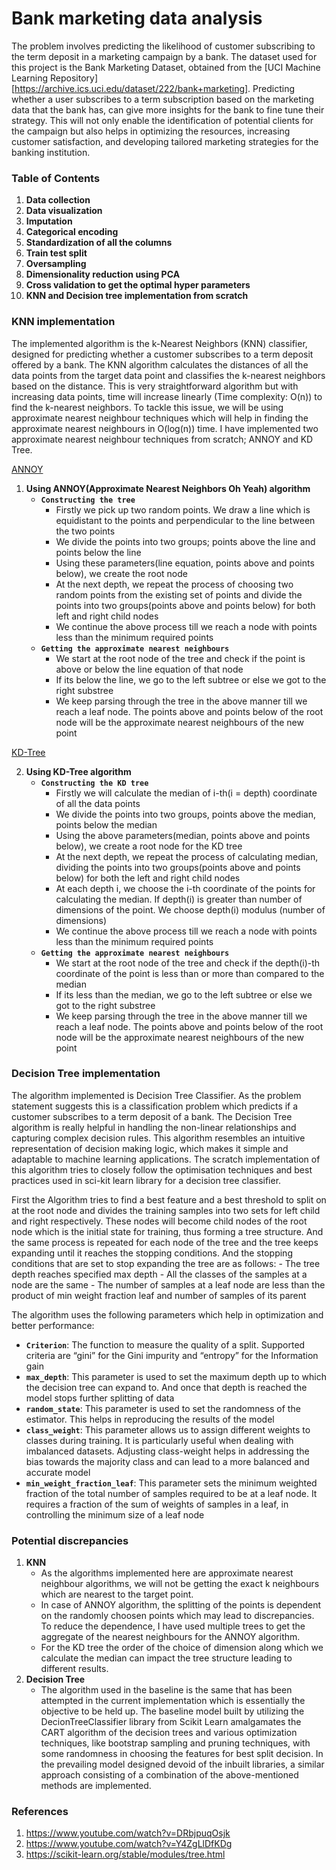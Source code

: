 # Bank marketing data analysis

The problem involves predicting the likelihood of customer subscribing to the term deposit in a marketing campaign by a bank. The dataset used for this project is the Bank Marketing Dataset, obtained from the [UCI Machine Learning Repository][https://archive.ics.uci.edu/dataset/222/bank+marketing]. Predicting whether a user subscribes to a term subscription based on the marketing data that the bank has, can give more insights for the bank to fine tune their strategy. This will not only enable the identification of potential clients for the campaign but also helps in optimizing the resources, increasing customer satisfaction, and developing tailored marketing strategies for the banking institution.

### Table of Contents

1. **Data collection**
2. **Data visualization**
3. **Imputation**
4. **Categorical encoding**
5. **Standardization of all the columns**
6. **Train test split**
7. **Oversampling**
8. **Dimensionality reduction using PCA**
9. **Cross validation to get the optimal hyper parameters**
10. **KNN and Decision tree implementation from scratch**


### KNN implementation

The implemented algorithm is the k-Nearest Neighbors (KNN) classifier, designed for predicting whether a customer subscribes to a term deposit offered by a bank. The KNN algorithm calculates the distances of all the data points from the target data point and classifies the k-nearest neighbors based on the distance. This is very straightforward algorithm but with increasing data points, time will increase linearly (Time complexity: O(n)) to find the k-nearest neighbors. To tackle this issue, we will be using approximate nearest neighbour techniques which will help in finding the approximate nearest neighbours in O(log(n)) time. I have implemented two approximate nearest neighbour techniques from scratch; ANNOY and KD Tree.

[ANNOY](images/annoy.png)

1. **Using ANNOY(Approximate Nearest Neighbors Oh Yeah) algorithm**
	- **`Constructing the tree`**
		- Firstly we pick up two random points. We draw a line which is equidistant to the points and perpendicular to the line between the two points
		- We divide the points into two groups; points above the line and points below the line
		- Using these parameters(line equation, points above and points below), we create the root node
		- At the next depth, we repeat the process of choosing two random points from the existing set of points and divide the points into two groups(points above and points below) for both left and right child nodes
		- We continue the above process till we reach a node with points less than the minimum required points
	- **`Getting the approximate nearest neighbours`**
		- We start at the root node of the tree and check if the point is above or below the line equation of that node
		- If its below the line, we go to the left subtree or else we got to the right substree
		- We keep parsing through the tree in the above manner till we reach a leaf node. The points above and points below of the root node will be the approximate nearest neighbours of the new point

[KD-Tree](images/kd_tree.webp)

2. **Using KD-Tree algorithm**
	- **`Constructing the KD tree`**
		- Firstly we will calculate the median of i-th(i = depth) coordinate of all the data points
		- We divide the points into two groups, points above the median, points below the median
		- Using the above parameters(median, points above and points below), we create a root node for the KD tree
		- At the next depth, we repeat the process of calculating median, dividing the points into two groups(points above and points below) for both the left and right child nodes
		- At each depth i, we choose the i-th coordinate of the points for calculating the median. If depth(i) is greater than number of dimensions of the point. We choose depth(i) modulus (number of dimensions)
		- We continue the above process till we reach a node with points less than the minimum required points
	- **`Getting the approximate nearest neighbours`**
		- We start at the root node of the tree and check if the depth(i)-th coordinate of the point is less than or more than compared to the median
		- If its less than the median, we go to the left subtree or else we got to the right substree
		- We keep parsing through the tree in the above manner till we reach a leaf node. The points above and points below of the root node will be the approximate nearest neighbours of the new point

### Decision Tree implementation

The algorithm implemented is Decision Tree Classifier. As the problem statement suggests this is a classification problem which predicts if a customer subscribes to a term deposit of a bank. The Decision Tree algorithm is really helpful in handling the non-linear relationships and capturing complex decision rules. This algorithm resembles an intuitive representation of decision making logic, which makes it simple and adaptable to machine learning applications. The scratch implementation of this algorithm tries to closely follow the optimisation techniques and best practices used in sci-kit learn library for a decision tree classifier.

First the Algorithm tries to find a best feature and a best threshold to split on at the root node and divides the training samples into two sets for left child and right respectively. These nodes will become child nodes of the root node which is the initial state for training, thus forming a tree structure. And the same process is repeated for each node of the tree and the tree keeps expanding until it reaches the stopping conditions. And the stopping conditions that are set to stop expanding the tree are as follows:
	- The tree depth reaches specified max depth
	- All the classes of the samples at a node are the same
	- The number of samples at a leaf node are less than the product of min weight fraction leaf and number of samples of its parent

The algorithm uses the following parameters which help in optimization and better performance:
- **`Criterion`**: The function to measure the quality of a split. Supported criteria are “gini” for the Gini impurity and “entropy” for the Information gain
- **`max_depth`**: This parameter is used to set the maximum depth up to which the decision tree can expand to. And once that depth is reached the model stops further splitting of data
- **`random_state`**: This parameter is used to set the randomness of the estimator. This helps in reproducing the results of the model
- **`class_weight`**: This parameter allows us to assign different weights to classes during training. It is particularly useful when dealing with imbalanced datasets. Adjusting class-weight helps in addressing the bias towards the majority class and can lead to a more balanced and accurate model
- **`min_weight_fraction_leaf`**: This parameter sets the minimum weighted fraction of the total number of samples required to be at a leaf node. It requires a fraction of the sum of weights of samples in a leaf, in controlling the minimum size of a leaf node


### Potential discrepancies

1. **KNN**
	- As the algorithms implemented here are approximate nearest neighbour algorithms, we will not be getting the exact k neighbours which are nearest to the target point. 
	- In case of ANNOY algorithm, the splitting of the points is dependent on the randomly choosen points which may lead to discrepancies. To reduce the dependence, I have used multiple trees to get the aggregate of the nearest neighbours for the ANNOY algorithm. 
	- For the KD tree the order of the choice of dimension along which we calculate the median can impact the tree structure leading to different results.
2. **Decision Tree**
	- The algorithm used in the baseline is the same that has been attempted in the current implementation which is essentially the objective to be held up. The baseline model built by utilizing the DecionTreeClassifier library from Scikit Learn amalgamates the CART algorithm of the decision trees and various optimization techniques, like bootstrap sampling and pruning techniques, with some randomness in choosing the features for best split decision. In the prevailing model designed devoid of the inbuilt libraries, a similar approach consisting of a combination of the above-mentioned methods are implemented.


### References

1. https://www.youtube.com/watch?v=DRbjpuqOsjk
2. https://www.youtube.com/watch?v=Y4ZgLlDfKDg
3. https://scikit-learn.org/stable/modules/tree.html